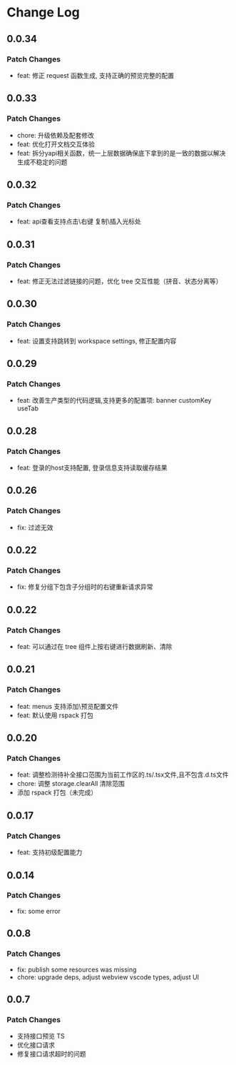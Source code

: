 # Change Log

## 0.0.34

### Patch Changes

- feat: 修正 request 函数生成, 支持正确的预览完整的配置

## 0.0.33

### Patch Changes

- chore: 升级依赖及配套修改
- feat: 优化打开文档交互体验
- feat: 拆分yapi相关函数，统一上层数据确保底下拿到的是一致的数据以解决生成不稳定的问题

## 0.0.32

### Patch Changes

- feat: api查看支持点击\右键 复制\插入光标处

## 0.0.31

### Patch Changes

- feat: 修正无法过滤链接的问题，优化 tree 交互性能（拼音、状态分离等）

## 0.0.30

### Patch Changes

- feat: 设置支持跳转到 workspace settings, 修正配置内容

## 0.0.29

### Patch Changes

- feat: 改善生产类型的代码逻辑,支持更多的配置项: banner customKey useTab

## 0.0.28

### Patch Changes

- feat: 登录的host支持配置, 登录信息支持读取缓存结果

## 0.0.26

### Patch Changes

- fix: 过滤无效

## 0.0.22

### Patch Changes

- fix: 修复分组下包含子分组时的右键重新请求异常

## 0.0.22

### Patch Changes

- feat: 可以通过在 tree 组件上按右键进行数据刷新、清除

## 0.0.21

### Patch Changes

- feat: menus 支持添加\预览配置文件
- feat: 默认使用 rspack 打包

## 0.0.20

### Patch Changes

- feat: 调整检测待补全接口范围为当前工作区的.ts/.tsx文件,且不包含.d.ts文件
- chore: 调整 storage.clearAll 清除范围
- 添加 rspack 打包（未完成）

## 0.0.17

### Patch Changes

- feat: 支持初级配置能力

## 0.0.14

### Patch Changes

- fix: some error

## 0.0.8

### Patch Changes

- fix: publish some resources was missing
- chore: upgrade deps, adjust webview vscode types, adjust UI

## 0.0.7

### Patch Changes

- 支持接口预览 TS
- 优化接口请求
- 修复接口请求超时的问题
